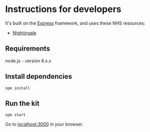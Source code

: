 # Instructions for developers

It's built on the [Express](http://expressjs.com/) framework, and uses these NHS resources:

- [Nightingale](https://github.com/NHSLeadership/nightingale)

## Requirements

node.js - version 6.x.x

## Install dependencies

```
npm install
```

## Run the kit
```
npm start
```

Go to [localhost:3000](http://localhost:3000) in your browser.
